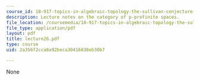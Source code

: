 ```yaml
---
course_id: 18-917-topics-in-algebraic-topology-the-sullivan-conjecture-fall-2007
description: Lecture notes on the category of p-profinite spaces.
file_location: /coursemedia/18-917-topics-in-algebraic-topology-the-sullivan-conjecture-fall-2007/2a356f2cca8a92beca30416838eb30b7_lecture26.pdf
file_type: application/pdf
layout: pdf
title: lecture26.pdf
type: course
uid: 2a356f2cca8a92beca30416838eb30b7

---
```

None